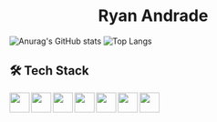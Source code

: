 <h1 align="center">Ryan Andrade</h1>


![Anurag's GitHub stats](https://github-readme-stats.vercel.app/api?username=RyanDeAndrade&show_icons=true&theme=dark&include_all_commits&hide_title=true&card_width=350)
![Top Langs](https://github-readme-stats.vercel.app/api/top-langs/?username=RyanDeAndrade&hide_progress=false&theme=dark&layout=compact&card_width=370)

## 🛠 Tech Stack
<img align="left" width="35px" src="https://cdn.jsdelivr.net/gh/devicons/devicon/icons/html5/html5-original.svg" />
<img align="left" width="35px" src="https://cdn.jsdelivr.net/gh/devicons/devicon/icons/css3/css3-original.svg" />
<img align="left" width="35px" src="https://cdn.jsdelivr.net/gh/devicons/devicon/icons/git/git-original.svg" />
<img align="left" width="35px" src="https://cdn.jsdelivr.net/gh/devicons/devicon/icons/dot-net/dot-net-original.svg" />
<img align="left" width="35px" src="https://cdn.jsdelivr.net/gh/devicons/devicon/icons/csharp/csharp-original.svg" />
<img align="left" width="35px" src="https://img.icons8.com/?size=512&id=laYYF3dV0Iew&format=png" />
<img align="left" width="35px" src="https://cdn.jsdelivr.net/gh/devicons/devicon/icons/python/python-original.svg" />
          


